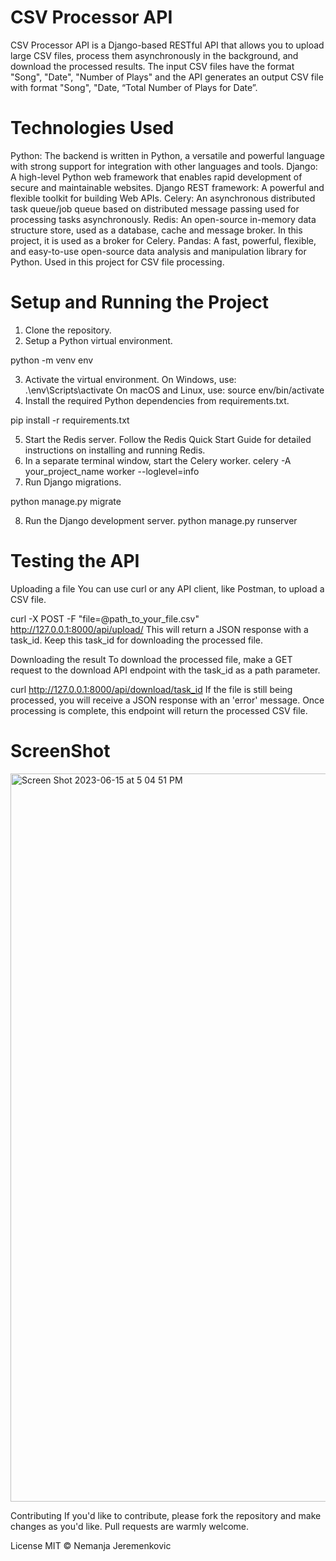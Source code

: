 # CSV Processor API
CSV Processor API is a Django-based RESTful API that allows you to upload large CSV files, process them asynchronously in the background, and download the processed results. The input CSV files have the format "Song", "Date", "Number of Plays" and the API generates an output CSV file with format "Song", "Date, “Total Number of Plays for Date”.

# Technologies Used
Python: The backend is written in Python, a versatile and powerful language with strong support for integration with other languages and tools.
Django: A high-level Python web framework that enables rapid development of secure and maintainable websites.
Django REST framework: A powerful and flexible toolkit for building Web APIs.
Celery: An asynchronous distributed task queue/job queue based on distributed message passing used for processing tasks asynchronously.
Redis: An open-source in-memory data structure store, used as a database, cache and message broker. In this project, it is used as a broker for Celery.
Pandas: A fast, powerful, flexible, and easy-to-use open-source data analysis and manipulation library for Python. Used in this project for CSV file processing.

# Setup and Running the Project
1. Clone the repository.
2. Setup a Python virtual environment.

 python -m venv env

3. Activate the virtual environment.
On Windows, use: .\env\Scripts\activate
On macOS and Linux, use: source env/bin/activate
4. Install the required Python dependencies from requirements.txt.

 pip install -r requirements.txt

5. Start the Redis server. Follow the Redis Quick Start Guide for detailed instructions on installing and running Redis.
6. In a separate terminal window, start the Celery worker.
celery -A your_project_name worker --loglevel=info
7. Run Django migrations.

 python manage.py migrate
 
8. Run the Django development server.
 python manage.py runserver


# Testing the API
 Uploading a file
You can use curl or any API client, like Postman, to upload a CSV file.

curl -X POST -F "file=@path_to_your_file.csv" http://127.0.0.1:8000/api/upload/
This will return a JSON response with a task_id. Keep this task_id for downloading the processed file.

Downloading the result
To download the processed file, make a GET request to the download API endpoint with the task_id as a path parameter.

curl http://127.0.0.1:8000/api/download/task_id
If the file is still being processed, you will receive a JSON response with an 'error' message. Once processing is complete, this endpoint will return the processed CSV file.
# ScreenShot
<img width="1165" alt="Screen Shot 2023-06-15 at 5 04 51 PM" src="https://github.com/Jeremenkovic/Project-/assets/102044657/8926798a-475e-497c-87f7-c03c9af2825f">

Contributing
If you'd like to contribute, please fork the repository and make changes as you'd like. Pull requests are warmly welcome.

License
MIT © Nemanja Jeremenkovic

